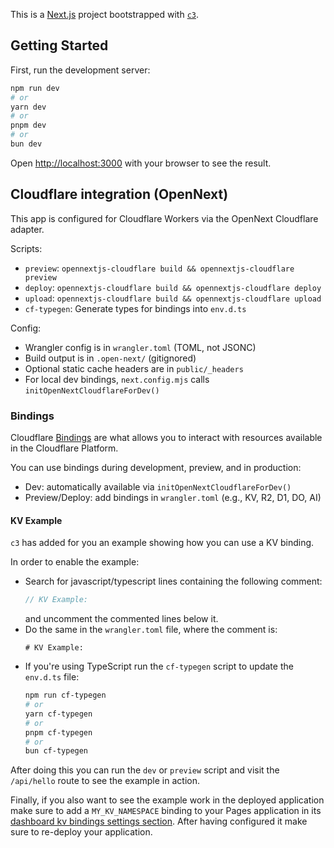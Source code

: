 This is a [Next.js](https://nextjs.org/) project bootstrapped with [`c3`](https://developers.cloudflare.com/pages/get-started/c3).

## Getting Started

First, run the development server:

```bash
npm run dev
# or
yarn dev
# or
pnpm dev
# or
bun dev
```

Open [http://localhost:3000](http://localhost:3000) with your browser to see the result.

## Cloudflare integration (OpenNext)

This app is configured for Cloudflare Workers via the OpenNext Cloudflare adapter.

Scripts:

- `preview`: `opennextjs-cloudflare build && opennextjs-cloudflare preview`
- `deploy`: `opennextjs-cloudflare build && opennextjs-cloudflare deploy`
- `upload`: `opennextjs-cloudflare build && opennextjs-cloudflare upload`
- `cf-typegen`: Generate types for bindings into `env.d.ts`

Config:

- Wrangler config is in `wrangler.toml` (TOML, not JSONC)
- Build output is in `.open-next/` (gitignored)
- Optional static cache headers are in `public/_headers`
- For local dev bindings, `next.config.mjs` calls `initOpenNextCloudflareForDev()`

### Bindings

Cloudflare [Bindings](https://developers.cloudflare.com/pages/functions/bindings/) are what allows you to interact with resources available in the Cloudflare Platform.

You can use bindings during development, preview, and in production:

- Dev: automatically available via `initOpenNextCloudflareForDev()`
- Preview/Deploy: add bindings in `wrangler.toml` (e.g., KV, R2, D1, DO, AI)

#### KV Example

`c3` has added for you an example showing how you can use a KV binding.

In order to enable the example:

- Search for javascript/typescript lines containing the following comment:
  ```ts
  // KV Example:
  ```
  and uncomment the commented lines below it.
- Do the same in the `wrangler.toml` file, where
  the comment is:
  ```
  # KV Example:
  ```
- If you're using TypeScript run the `cf-typegen` script to update the `env.d.ts` file:
  ```bash
  npm run cf-typegen
  # or
  yarn cf-typegen
  # or
  pnpm cf-typegen
  # or
  bun cf-typegen
  ```

After doing this you can run the `dev` or `preview` script and visit the `/api/hello` route to see the example in action.

Finally, if you also want to see the example work in the deployed application make sure to add a `MY_KV_NAMESPACE` binding to your Pages application in its [dashboard kv bindings settings section](https://dash.cloudflare.com/?to=/:account/pages/view/:pages-project/settings/functions#kv_namespace_bindings_section). After having configured it make sure to re-deploy your application.
